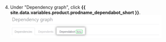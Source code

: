 4. Under "Dependency graph", click **{{ site.data.variables.product.prodname_dependabot_short }}**.
  ![Dependency graph, {{ site.data.variables.product.prodname_dependabot_short }} tab](/assets/images/help/dependabot/dependabot-tab-beta.png)
